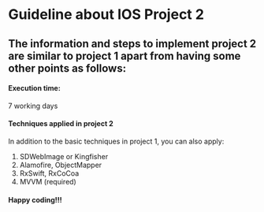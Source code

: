 # Guideline about IOS Project 2

## The information and steps to implement project 2 are similar to project 1 apart from having some other points as follows:
#### Execution time:
7 working days 

#### Techniques applied in project 2
In addition to the basic techniques in project 1, you can also apply:
1. SDWebImage or Kingfisher
2. Alamofire, ObjectMapper
3. RxSwift, RxCoCoa
4. MVVM (required)

#### Happy coding!!!
